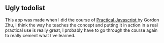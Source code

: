 ## Ugly todolist

This app was made when I did the course of <a href ="https://watchandcode.com/p/practical-javascript">Practical Javascript </a> by Gordon Zhu, I think the way he teaches the concept and putting it in action in a real practical use is really great, I probably have to go through the course again to really cement what I've learned.